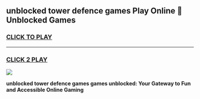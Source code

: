 
## unblocked tower defence games Play Online 👋 Unblocked Games
<h3>
<a href="https://premium.freeplayer.one?title=unblocked_tower_defence_games&ref=19F">CLICK TO PLAY</a></h3>
<hr>

<h3>
<a href="https://premium.freeplayer.one?title=unblocked_tower_defence_games&ref=19F">CLICK 2 PLAY</a>
  
</h3>

<a href="https://premium.freeplayer.one?title=unblocked_tower_defence_games&ref=19F"><img src="https://clearcache.store/games.png"></a>


**unblocked tower defence games games unblocked: Your Gateway to Fun and Accessible Online Gaming**
